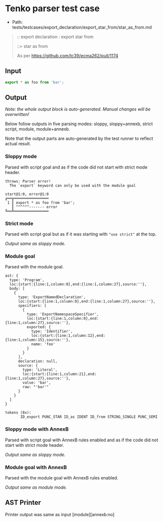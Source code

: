 # Tenko parser test case

- Path: tests/testcases/export_declaration/export_star_from/star_as_from.md

> :: export declaration : export star from
>
> ::> star as from
>
> As per https://github.com/tc39/ecma262/pull/1174

## Input

`````js
export * as foo from 'bar';
`````

## Output

_Note: the whole output block is auto-generated. Manual changes will be overwritten!_

Below follow outputs in five parsing modes: sloppy, sloppy+annexb, strict script, module, module+annexb.

Note that the output parts are auto-generated by the test runner to reflect actual result.

### Sloppy mode

Parsed with script goal and as if the code did not start with strict mode header.

`````
throws: Parser error!
  The `export` keyword can only be used with the module goal

start@1:0, error@1:0
╔══╦════════════════
 1 ║ export * as foo from 'bar';
   ║ ^^^^^^------- error
╚══╩════════════════

`````

### Strict mode

Parsed with script goal but as if it was starting with `"use strict"` at the top.

_Output same as sloppy mode._

### Module goal

Parsed with the module goal.

`````
ast: {
  type: 'Program',
  loc:{start:{line:1,column:0},end:{line:1,column:27},source:''},
  body: [
    {
      type: 'ExportNamedDeclaration',
      loc:{start:{line:1,column:0},end:{line:1,column:27},source:''},
      specifiers: [
        {
          type: 'ExportNamespaceSpecifier',
          loc:{start:{line:1,column:0},end:{line:1,column:27},source:''},
          exported: {
            type: 'Identifier',
            loc:{start:{line:1,column:12},end:{line:1,column:15},source:''},
            name: 'foo'
          }
        }
      ],
      declaration: null,
      source: {
        type: 'Literal',
        loc:{start:{line:1,column:21},end:{line:1,column:27},source:''},
        value: 'bar',
        raw: "'bar'"
      }
    }
  ]
}

tokens (8x):
       ID_export PUNC_STAR ID_as IDENT ID_from STRING_SINGLE PUNC_SEMI
`````

### Sloppy mode with AnnexB

Parsed with script goal with AnnexB rules enabled and as if the code did not start with strict mode header.

_Output same as sloppy mode._

### Module goal with AnnexB

Parsed with the module goal with AnnexB rules enabled.

_Output same as module mode._

## AST Printer

Printer output was same as input [module][annexb:no]
